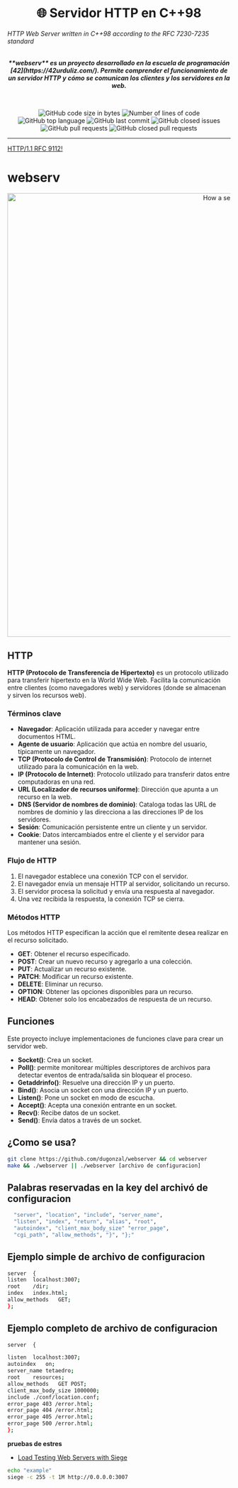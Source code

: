 <h1 align="center">
	🌐 Servidor HTTP en C++98
</h1>

###### _HTTP Web Server written in C++98 according to the RFC 7230-7235 standard_

<p align="center">
	<b><i>
    **webserv** es un proyecto desarrollado en la escuela de programación [42](https://42urduliz.com/). Permite comprender el funcionamiento de un servidor HTTP y cómo se comunican los clientes y los servidores en la web.

  </i></b><br>
</p>

<p align="center">
	<img alt="GitHub code size in bytes" src="https://img.shields.io/github/languages/code-size/dugonzal/webserver" />
	<img alt="Number of lines of code" src="https://img.shields.io/tokei/lines/github/dugonzal/webserver" />
	<img alt="GitHub top language" src="https://img.shields.io/github/languages/top/dugonzal/libft">
	<img alt="GitHub last commit" src="https://img.shields.io/github/last-commit/dugonzal/werbserver?color=green" />
	<img alt="GitHub closed issues" src="https://img.shields.io/github/issues-closed/dugonzal/webserver" />
	<img alt="GitHub pull requests" src="https://img.shields.io/github/issues-pr/dugonzal/webserver" />
	<img alt="GitHub closed pull requests" src="https://img.shields.io/github/issues-pr-closed/dugonzal/webserver" />
</p>

---
[HTTP/1.1 RFC 9112!](https://www.rfc-editor.org/rfc/rfc9112.html)

# webserv

<p align="center">
  <img src="./assets/How-Server-Work.png" alt="How a server works" width="1000"/>
</p>


## HTTP

**HTTP (Protocolo de Transferencia de Hipertexto)** es un protocolo utilizado para transferir hipertexto en la World Wide Web. Facilita la comunicación entre clientes (como navegadores web) y servidores (donde se almacenan y sirven los recursos web).

### Términos clave

- **Navegador**: Aplicación utilizada para acceder y navegar entre documentos HTML.
- **Agente de usuario**: Aplicación que actúa en nombre del usuario, típicamente un navegador.
- **TCP (Protocolo de Control de Transmisión)**: Protocolo de internet utilizado para la comunicación en la web.
- **IP (Protocolo de Internet)**: Protocolo utilizado para transferir datos entre computadoras en una red.
- **URL (Localizador de recursos uniforme)**: Dirección que apunta a un recurso en la web.
- **DNS (Servidor de nombres de dominio)**: Cataloga todas las URL de nombres de dominio y las direcciona a las direcciones IP de los servidores.
- **Sesión**: Comunicación persistente entre un cliente y un servidor.
- **Cookie**: Datos intercambiados entre el cliente y el servidor para mantener una sesión.

### Flujo de HTTP

1. El navegador establece una conexión TCP con el servidor.
2. El navegador envía un mensaje HTTP al servidor, solicitando un recurso.
3. El servidor procesa la solicitud y envía una respuesta al navegador.
4. Una vez recibida la respuesta, la conexión TCP se cierra.

### Métodos HTTP

Los métodos HTTP especifican la acción que el remitente desea realizar en el recurso solicitado.

- **GET**: Obtener el recurso especificado.
- **POST**: Crear un nuevo recurso y agregarlo a una colección.
- **PUT**: Actualizar un recurso existente.
- **PATCH**: Modificar un recurso existente.
- **DELETE**: Eliminar un recurso.
- **OPTION**: Obtener las opciones disponibles para un recurso.
- **HEAD**: Obtener solo los encabezados de respuesta de un recurso.

## Funciones

Este proyecto incluye implementaciones de funciones clave para crear un servidor web.

- **Socket()**: Crea un socket.
- **Poll()**: permite monitorear múltiples descriptores de archivos para detectar eventos de entrada/salida sin bloquear el proceso.
- **Getaddrinfo()**: Resuelve una dirección IP y un puerto.
- **Bind()**: Asocia un socket con una dirección IP y un puerto.
- **Listen()**: Pone un socket en modo de escucha.
- **Accept()**: Acepta una conexión entrante en un socket.
- **Recv()**: Recibe datos de un socket.
- **Send()**: Envía datos a través de un socket.

## ¿Como se usa?
```bash
git clone https://github.com/dugonzal/webserver && cd webserver
make && ./webserver || ./webserver [archivo de configuracion]
```
##  **Palabras reservadas en la key del archivó de configuracion**
```bash
  "server", "location", "include", "server_name",
  "listen", "index", "return", "alias", "root",
  "autoindex", "client_max_body_size" "error_page",
  "cgi_path", "allow_methods", "}", "};"
```
## Ejemplo simple de archivo de configuracion
```bash
server  {
listen	localhost:3007;
root	/dir;
index	index.html;
allow_methods	GET;
};
```

## Ejemplo completo de archivo de configuracion
```bash
server  {

listen	localhost:3007;
autoindex	on;
server_name	tetaedro;
root	resources;
allow_methods	GET POST;
client_max_body_size 1000000;
include ./conf/location.conf;
error_page 403 /error.html;
error_page 404 /error.html;
error_page 405 /error.html;
error_page 500 /error.html;
};
```

 **pruebas de estres**
  - [Load Testing Web Servers with Siege](https://www.linode.com/docs/guides/load-testing-with-siege/)
```bash
echo "example"
siege -c 255 -t 1M http://0.0.0.0:3007
```
